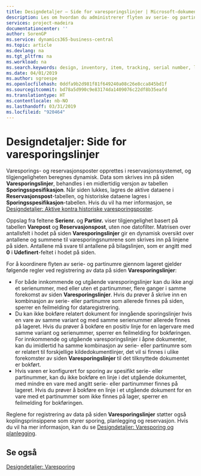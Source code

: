 ```yaml
---
title: Designdetaljer – Side for varesporingslinjer | Microsoft-dokumentasjon
description: Les om hvordan du administrerer flyten av serie- og partinumre i lageret.
services: project-madeira
documentationcenter: ''
author: SorenGP
ms.service: dynamics365-business-central
ms.topic: article
ms.devlang: na
ms.tgt_pltfrm: na
ms.workload: na
ms.search.keywords: design, inventory, item, tracking, serial number, lot number
ms.date: 04/01/2019
ms.author: sgroespe
ms.openlocfilehash: 0ddfa9b2d981f81f649240a08c26e8cca845bd1f
ms.sourcegitcommit: bd78a5d990c9e83174da1409076c22df8b35eafd
ms.translationtype: HT
ms.contentlocale: nb-NO
ms.lasthandoff: 03/31/2019
ms.locfileid: "920464"
---
```

# <a name="design-details-item-tracking-lines-page"></a>Designdetaljer: Side for varesporingslinjer
Varesporings- og reservasjonsposter opprettes i reservasjonssystemet, og tilgjengeligheten beregnes dynamisk. Data som skrives inn på siden **Varesporingslinjer**, behandles i en midlertidig versjon av tabellen **Sporingsspesifikasjon**. Når siden lukkes, lagres de aktive dataene i **Reservasjonspost**-tabellen, og historiske dataene lagres i **Sporingsspesifikasjon**-tabellen. Hvis du vil ha mer informasjon, se [Designdetaljer: Aktive kontra historiske varesporingsposter](design-details-active-versus-historic-item-tracking-entries.md).  
  
Oppslag fra feltene **Serienr.** og **Partinr.** viser tilgjengelighet basert på tabellen **Varepost** og **Reservasjonspost**, uten noe datofilter. Matrisen over antallsfelt i hodet på siden **Varesporingslinjer** gir en dynamisk oversikt over antallene og summene til varesporingsnumrene som skrives inn på linjene på siden. Antallene må svare til antallene på bilagslinjen, som er angitt med **0** i **Udefinert**-feltet i hodet på siden.  
  
For å koordinere flyten av serie- og partinumre gjennom lageret gjelder følgende regler ved registrering av data på siden **Varesporingslinjer**:  
  
* For både innkommende og utgående varesporingslinjer kan du ikke angi et serienummer, med eller uten et partinummer, flere ganger i samme forekomst av siden **Varesporingslinjer**. Hvis du prøver å skrive inn en kombinasjon av serie- eller partinumre som allerede finnes på siden, sperrer en feilmelding for dataregistrering.  
* Du kan ikke bokføre relatert dokument for inngående sporingslinjer hvis en vare av samme variant og med samme serienummer allerede finnes på lageret. Hvis du prøver å bokføre en positiv linje for en lagervare med samme variant og serienummer, sperrer en feilmelding for bokføringen. For innkommende og utgående varesporingslinjer i åpne dokumenter, kan du imidlertid ha samme kombinasjon av serie- eller partinumre som er relatert til forskjellige kildedokumentlinjer, det vil si finnes i ulike forekomster av siden **Varesporingslinjer** til det tilknyttede dokumentet er bokført.  
* Hvis varen er konfigurert for sporing av spesifikt serie- eller partinummer, kan du ikke bokføre en linje i det utgående dokumentet, med mindre en vare med angitt serie- eller partinummer finnes på lageret. Hvis du prøver å bokføre en linje i et utgående dokument for en vare med et partinummer som ikke finnes på lager, sperrer en feilmelding for bokføringen.  
  
Reglene for registrering av data på siden **Varesporingslinjer** støtter også koplingsprinsippene som styrer sporing, planlegging og reservasjon. Hvis du vil ha mer informasjon, kan du se [Designdetaljer: Varesporing og planlegging](design-details-item-tracking-and-planning.md).  
  
## <a name="see-also"></a>Se også  
[Designdetaljer: Varesporing](design-details-item-tracking.md)